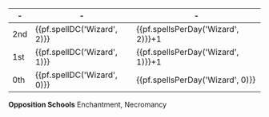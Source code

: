 -|-|-
-|-|-
2nd | {{pf.spellDC('Wizard', 2)}} | {{pf.spellsPerDay('Wizard', 2)}}+1 | *[create pit]*, *[glitterdust]*, *[locate object]* ^s^, *[scorching ray]*, *[twilight haze]*
1st | {{pf.spellDC('Wizard', 1)}} | {{pf.spellsPerDay('Wizard', 1)}}+1 | *[grease]*, *[magic missile]* $2$, *[true strike]* ^s^, ~~*[mage armour]*~~, ~~*[unseen servant]*~~
0th | {{pf.spellDC('Wizard', 0)}} | {{pf.spellsPerDay('Wizard', 0)}}   | *[detect magic]* ^s^, *[light]*, *[read magic]* ^s^, *[resistance]*

**Opposition Schools** Enchantment, Necromancy

[2nd]: #2+1+1
  [bull's strength]: :prd-spell-crb:bullsStrength
  [contingent action]: prd-spell-acg:contingentAction
  [create pit]: :prd-spell-apg:createPit
  [create treasure map]: :prd-spell-apg:createTreasureMap
  [glitterdust]: :prd-spell-crb:glitterdust
  [locate object]: :prd-spell-crb:locateObject
  [mirror image]: :prd-spell-crb:mirrorImage
  [scorching ray]: :prd-spell-crb:scorchingRay
  [twilight haze]: :prd-spell-acg:twilightHaze

[1st]: #2+2+1
  [color spray]: :prd-spell-crb:colorSpray
  [comprehend languages]: :prd-spell-crb:comprehendLanguages
  [detect secret doors]: :prd-spell-crb:detectSecretDoors
  [enlarge person]: :prd-spell-crb:enlargePerson
  [feather fall]: :prd-spell-crb:featherFall
  [grease]: :prd-spell-crb:grease
  [mage armour]: :prd-spell-crb:mageArmor
  [magic missile]: :prd-spell-crb:magicMissile
  [magic weapon]: :prd-spell-crb:magicWeapon
  [obscuring mist]: :prd-spell-crb:obscuringMist
  [true strike]: :prd-spell-crb:trueStrike
  [unseen servant]: :prd-spell-crb:unseenServant

[0th]: #4
  [acid splash]: :prd-spell-crb:acidSplash
  [arcane mark]: :prd-spell-crb:arcaneMark
  [dancing lights]: :prd-spell-crb:dancingLights
  [detect magic]: :prd-spell-crb:detectMagic
  [detect poison]: :prd-spell-crb:detectPoison
  [flare]: :prd-spell-crb:flare
  [ghost sound]: :prd-spell-crb:ghostSound
  [haunted fey aspect]: :prd-spell-uc:hauntedFeyAspect
  [light]: :prd-spell-crb:light
  [mage hand]: :prd-spell-crb:mageHand
  [mending]: :prd-spell-crb:mending
  [message]: :prd-spell-crb:message
  [open/close]: :prd-spell-crb:openClose
  [prestidigitation]: :prd-spell-crb:prestidigitation
  [ray of frost]: :prd-spell-crb:rayOfFrost
  [read magic]: :prd-spell-crb:readMagic
  [resistance]: :prd-spell-crb:resistance
  [spark]: :prd-spell-apg:spark